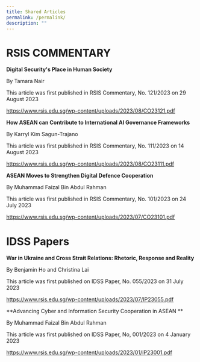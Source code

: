 ```yaml
---
title: Shared Articles
permalink: /permalink/
description: ""
---
```

# RSIS COMMENTARY

**Digital Security's Place in Human Society**

By Tamara Nair

This article was first published in RSIS Commentary, No. 121/2023 on 29 August 2023

https://www.rsis.edu.sg/wp-content/uploads/2023/08/CO23121.pdf

**How ASEAN can Contribute to International AI Governance Frameworks**

By Karryl Kim Sagun-Trajano 

This article was first published in RSIS Commentary, No. 111/2023 on 14 August 2023

https://www.rsis.edu.sg/wp-content/uploads/2023/08/CO23111.pdf

**ASEAN Moves to Strengthen Digital Defence Cooperation**

By Muhammad Faizal Bin Abdul Rahman 

This article was first published in RSIS Commentary, No. 101/2023 on 24 July 2023

https://www.rsis.edu.sg/wp-content/uploads/2023/07/CO23101.pdf


# IDSS Papers

**War in Ukraine and Cross Strait Relations: Rhetoric, Response and Reality**

By Benjamin Ho and Christina Lai

This article was first published on IDSS Paper, No. 055/2023 on 31 July 2023 

https://www.rsis.edu.sg/wp-content/uploads/2023/07/IP23055.pdf

**Advancing Cyber and Information Security Cooperation in ASEAN **

By Muhammad Faizal Bin Abdul Rahman 

This article was first published on IDSS Paper, No, 001/2023 on 4 January 2023

https://www.rsis.edu.sg/wp-content/uploads/2023/01/IP23001.pdf